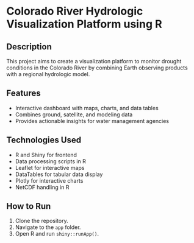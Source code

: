 # Colorado River Hydrologic Visualization Platform using R

## Description
This project aims to create a visualization platform to monitor drought conditions in the Colorado River by combining Earth observing products with a regional hydrologic model.

## Features
- Interactive dashboard with maps, charts, and data tables
- Combines ground, satellite, and modeling data
- Provides actionable insights for water management agencies

## Technologies Used
- R and Shiny for frontend
- Data processing scripts in R
- Leaflet for interactive maps
- DataTables for tabular data display
- Plotly for interactive charts
- NetCDF handling in R

## How to Run
1. Clone the repository.
2. Navigate to the `app` folder.
3. Open R and run `shiny::runApp()`.

